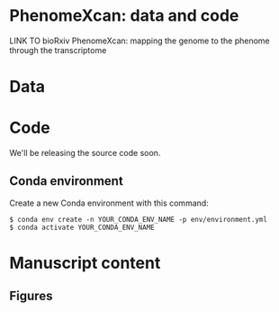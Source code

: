 # PhenomeXcan: data and code

LINK TO bioRxiv
PhenomeXcan: mapping the genome to the phenome through the transcriptome

# Data

# Code

We'll be releasing the source code soon.

## Conda environment

Create a new Conda environment with this command:
```
$ conda env create -n YOUR_CONDA_ENV_NAME -p env/environment.yml
$ conda activate YOUR_CONDA_ENV_NAME
```

# Manuscript content
## Figures

